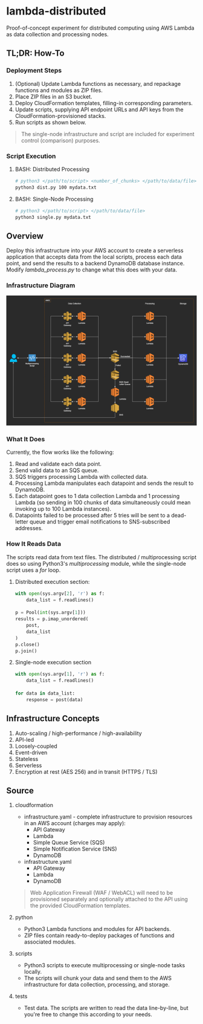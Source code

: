 # lambda-distributed

Proof-of-concept experiment for distributed computing using AWS Lambda as data collection and processing nodes.

## TL;DR: How-To

### Deployment Steps

1. (Optional) Update Lambda functions as necessary, and repackage functions and modules as ZIP files.
2. Place ZIP files in an S3 bucket.
3. Deploy CloudFormation templates, filling-in corresponding parameters.
4. Update scripts, supplying API endpoint URLs and API keys from the CloudFormation-provisioned stacks.
4. Run scripts as shown below.

> The single-node infrastructure and script are included for experiment control (comparison) purposes.

### Script Execution

1. BASH: Distributed Processing

    ```bash
    # python3 </path/to/script> <number_of_chunks> </path/to/data/file>
    python3 dist.py 100 mydata.txt 
    ```

2. BASH: Single-Node Processing

    ```bash
    # python3 </path/to/script> </path/to/data/file>
    python3 single.py mydata.txt 
    ```

## Overview

Deploy this infrastructure into your AWS account to create a serverless application that accepts data from the local scripts, process each data point, and send the results to a backend DynamoDB database instance. Modify *lambda_process.py* to change what this does with your data.

### Infrastructure Diagram

![Infrastructure diagram](img/distributed.png)

### What It Does

Currently, the flow works like the following:

1. Read and validate each data point.
2. Send valid data to an SQS queue.
3. SQS triggers processing Lambda with collected data.
4. Processing Lambda manipulates each datapoint and sends the result to DynamoDB.
5. Each datapoint goes to 1 data collection Lambda and 1 processing Lambda (so sending in 100 chunks of data simultaneously could mean invoking up to 100 Lambda instances).
6. Datapoints failed to be processed after 5 tries will be sent to a dead-letter queue and trigger email notifications to SNS-subscribed addresses.

### How It Reads Data

The scripts read data from text files. The distributed / multiprocessing script does so using Python3's *multiprocessing* module, while the single-node script uses a *for* loop.

1. Distributed execution section:

    ```python
    with open(sys.argv[2], 'r') as f:
        data_list = f.readlines()

    p = Pool(int(sys.argv[1]))
    results = p.imap_unordered(
        post,
        data_list
    )
    p.close()
    p.join()
    ```

2. Single-node execution section

    ```python
    with open(sys.argv[1], 'r') as f:
        data_list = f.readlines()

    for data in data_list:
        response = post(data)
    ```

## Infrastructure Concepts

1. Auto-scaling / high-performance / high-availability
2. API-led
3. Loosely-coupled
4. Event-driven
5. Stateless
6. Serverless
7. Encryption at rest (AES 256) and in transit (HTTPS / TLS)

## Source

1. cloudformation
    - infrastructure.yaml - complete infrastructure to provision resources in an AWS account (charges may apply):
        - API Gateway
        - Lambda
        - Simple Queue Service (SQS)
        - Simple Notification Service (SNS)
        - DynamoDB
    - infrastructure.yaml
        - API Gateway
        - Lambda
        - DynamoDB
    > Web Application Firewall (WAF / WebACL) will need to be provisioned separately and optionally attached to the API using the provided CloudFormation templates.

2. python
    - Python3 Lambda functions and modules for API backends.
    - ZIP files contain ready-to-deploy packages of functions and associated modules.

3. scripts
    - Python3 scripts to execute multiprocessing or single-node tasks locally.
    - The scripts will chunk your data and send them to the AWS infrastructure for data collection, processing, and storage.

4. tests
    - Test data. The scripts are written to read the data line-by-line, but you're free to change this according to your needs.
